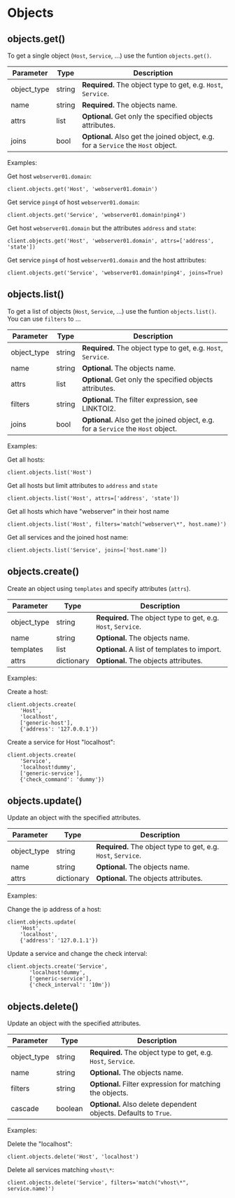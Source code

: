 # <a id="objects"></a> Objects

## <a id="objects-get"></a> objects.get()

To get a single object (`Host`, `Service`, ...) use the funtion `objects.get()`.

  Parameter      | Type      | Description
  ---------------|-----------|------------
  object\_type   | string    | **Required.** The object type to get, e.g. `Host`, `Service`.
  name           | string    | **Required.** The objects name.
  attrs          | list      | **Optional.** Get only the specified objects attributes.
  joins          | bool      | **Optional.** Also get the joined object, e.g. for a `Service` the `Host` object.

Examples:

Get host `webserver01.domain`:

    client.objects.get('Host', 'webserver01.domain')

Get service `ping4` of host `webserver01.domain`:

    client.objects.get('Service', 'webserver01.domain!ping4')

Get host `webserver01.domain` but the attributes `address` and `state`:

    client.objects.get('Host', 'webserver01.domain', attrs=['address', 'state'])

Get service `ping4` of host `webserver01.domain` and the host attributes:

    client.objects.get('Service', 'webserver01.domain!ping4', joins=True)

## <a id="objects-list"></a> objects.list()

To get a list of objects (`Host`, `Service`, ...) use the funtion `objects.list()`. You can use `filters` to ...

  Parameter     | Type      | Description
  --------------|-----------|--------------
  object\_type  | string    | **Required.** The object type to get, e.g. `Host`, `Service`.
  name          | string    | **Optional.** The objects name.
  attrs         | list      | **Optional.** Get only the specified objects attributes.
  filters       | string    | **Optional.** The filter expression, see LINKTOI2.
  joins         | bool      | **Optional.** Also get the joined object, e.g. for a `Service` the `Host` object.

Examples:

Get all hosts:

    client.objects.list('Host')

Get all hosts but limit attributes to `address` and `state`

    client.objects.list('Host', attrs=['address', 'state'])

Get all hosts which have "webserver" in their host name

    client.objects.list('Host', filters='match("webserver\*", host.name)')

Get all services and the joined host name:

    client.objects.list('Service', joins=['host.name'])


## <a id="objects-create"></a> objects.create()

Create an object using `templates` and specify attributes (`attrs`).

  Parameter     | Type       | Description
  --------------|------------|--------------
  object\_type  | string     | **Required.** The object type to get, e.g. `Host`, `Service`.
  name          | string     | **Optional.** The objects name.
  templates     | list       | **Optional.** A list of templates to import.
  attrs         | dictionary | **Optional.** The objects attributes.

Examples:

Create a host:

    client.objects.create(
        'Host',
        'localhost',
        ['generic-host'],
        {'address': '127.0.0.1'})

Create a service for Host "localhost":

    client.objects.create(
        'Service',
        'localhost!dummy',
        ['generic-service'],
        {'check_command': 'dummy'})


## <a id="objects-update"></a> objects.update()

Update an object with the specified attributes.

  Parameter     | Type       | Description
  --------------|------------|--------------
  object\_type  | string     | **Required.** The object type to get, e.g. `Host`, `Service`.
  name          | string     | **Optional.** The objects name.
  attrs         | dictionary | **Optional.** The objects attributes.

Examples:

Change the ip address of a host:

    client.objects.update(
        'Host',
        'localhost',
        {'address': '127.0.1.1'})

Update a service and change the check interval:

    client.objects.create('Service',
           'localhost!dummy',
           ['generic-service'],
           {'check_interval': '10m'})


## <a id="objects-delete"></a> objects.delete()

Update an object with the specified attributes.

  Parameter     | Type      | Description
  --------------|-----------|--------------
  object\_type  | string    | **Required.** The object type to get, e.g. `Host`, `Service`.
  name          | string    | **Optional.** The objects name.
  filters       | string    | **Optional.** Filter expression for matching the objects.
  cascade       | boolean   | **Optional.** Also delete dependent objects. Defaults to `True`.

Examples:

Delete the "localhost":

    client.objects.delete('Host', 'localhost')

Delete all services matching `vhost\*`:

    client.objects.delete('Service', filters='match("vhost\*", service.name)')
